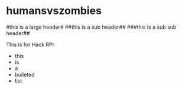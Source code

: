 humansvszombies
===============

#this is a large header#
##this is a sub header##
###this is a sub sub header##

This is for Hack RPI

- this
- is
- a
- bulleted
- list
